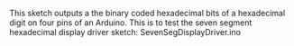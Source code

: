 This sketch outputs a the binary coded hexadecimal bits of a hexadecimal digit on four pins of an Arduino. This is to test the seven segment hexadecimal display driver sketch: SevenSegDisplayDriver.ino
